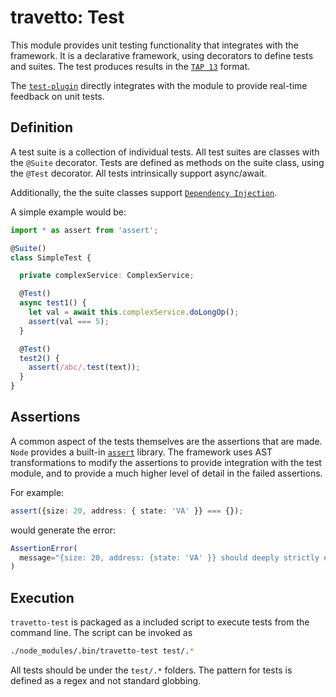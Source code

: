 travetto: Test
===

This module provides unit testing functionality that integrates with the framework. 
It is a declarative framework, using decorators to define tests and suites.
The test produces results in the [`TAP 13`](https://testanything.org/tap-version-13-specification.html) format. 

The [`test-plugin`](https://github.com/travetto/test-plugin) directly integrates with the module to provide real-time feedback on unit tests. 

## Definition
A test suite is a collection of individual tests.  All test suites are classes with the `@Suite` decorator. Tests are defined as methods on the suite class, using the `@Test` decorator.  All tests intrinsically support async/await.  

Additionally, the the suite classes support [`Dependency Injection`](https://github.com/travetto/di).

A simple example would be:
```typescript
import * as assert from 'assert';

@Suite()
class SimpleTest {

  private complexService: ComplexService;

  @Test()
  async test1() {
    let val = await this.complexService.doLongOp();
    assert(val === 5);
  }

  @Test()
  test2() {
    assert(/abc/.test(text));
  }
}
```

## Assertions
A common aspect of the tests themselves are the assertions that are made.  `Node` provides a built-in [`assert`](https://nodejs.org/api/assert.html) library.  The framework uses AST transformations to modify the assertions to provide integration with the test module, and to provide a much higher level of detail in the failed assertions. 

For example:
```typescript
assert({size: 20, address: { state: 'VA' }} === {});
```

would generate the error:

```typescript
AssertionError(
  message="{size: 20, address: {state: 'VA' }} should deeply strictly equal {}"
)
```

## Execution
`travetto-test` is packaged as a included script to execute tests from the command line.  The script can be invoked as 

```bash
./node_modules/.bin/travetto-test test/.*
```

All tests should be under the `test/.*` folders.  The pattern for tests is defined as a regex and not standard globbing.